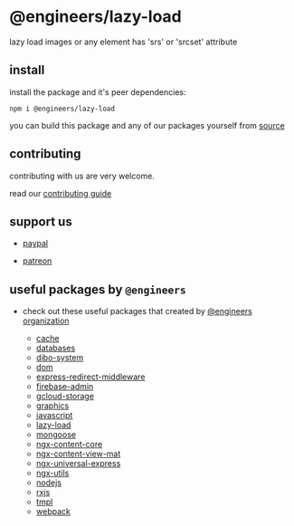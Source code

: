 # @engineers/lazy-load

lazy load images or any element has 'srs' or 'srcset' attribute

## install

install the package and it's peer dependencies:

```
npm i @engineers/lazy-load
```

you can build this package and any of our packages yourself from [source](https://github.com/eng-dibo/dibo/tree/main/packages)

## contributing

contributing with us are very welcome.

read our [contributing guide](https://github.com/eng-dibo/dibo/blob/main/CONTRIBUTING.md)

## support us

- [paypal](https://paypal.me/group99001)

- [patreon](https://www.patreon.com/GoogleDev)

## useful packages by `@engineers`

- check out these useful packages that created by [@engineers organization](https://www.npmjs.com/org/engineers)

  - [cache](https://github.com/eng-dibo/dibo/tree/main/packages/cache)
  - [databases](https://github.com/eng-dibo/dibo/tree/main/packages/databases)
  - [dibo-system](https://github.com/eng-dibo/dibo/tree/main/packages/dibo-system)
  - [dom](https://github.com/eng-dibo/dibo/tree/main/packages/dom)
  - [express-redirect-middleware](https://github.com/eng-dibo/dibo/tree/main/packages/express-redirect-middleware)
  - [firebase-admin](https://github.com/eng-dibo/dibo/tree/main/packages/firebase-admin)
  - [gcloud-storage](https://github.com/eng-dibo/dibo/tree/main/packages/gcloud-storage)
  - [graphics](https://github.com/eng-dibo/dibo/tree/main/packages/graphics)
  - [javascript](https://github.com/eng-dibo/dibo/tree/main/packages/javascript)
  - [lazy-load](https://github.com/eng-dibo/dibo/tree/main/packages/lazy-load)
  - [mongoose](https://github.com/eng-dibo/dibo/tree/main/packages/mongoose)
  - [ngx-content-core](https://github.com/eng-dibo/dibo/tree/main/packages/ngx-content-core)
  - [ngx-content-view-mat](https://github.com/eng-dibo/dibo/tree/main/packages/ngx-content-view-mat)
  - [ngx-universal-express](https://github.com/eng-dibo/dibo/tree/main/packages/ngx-universal-express)
  - [ngx-utils](https://github.com/eng-dibo/dibo/tree/main/packages/ngx-utils)
  - [nodejs](https://github.com/eng-dibo/dibo/tree/main/packages/nodejs)
  - [rxjs](https://github.com/eng-dibo/dibo/tree/main/packages/rxjs)
  - [tmpl](https://github.com/eng-dibo/dibo/tree/main/packages/tmpl)
  - [webpack](https://github.com/eng-dibo/dibo/tree/main/packages/webpack)
